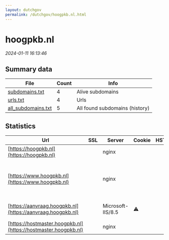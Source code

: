 ```yaml
---
layout: dutchgov
permalink: /dutchgov/hoogpkb.nl.html
---
```



# hoogpkb.nl
*2024-01-11 16:13:46*
## Summary data


| File       | Count | Info |
|------------|-------|------|
|[subdomains.txt](/data/hoogpkb.nl/subdomains.txt)|4|Alive subdomains|
|[urls.txt](/data/hoogpkb.nl/urls.txt)|4|Urls|
|[all_subdomains.txt](/data/hoogpkb.nl/all_subdomains.txt)|5|All found subdomains (history)|


## Statistics


| Url | SSL | Server | Cookie | HSTS | CSP | XFO | XXP | RP | Tech |Title |
|------------|-------|------|------|------|------|------|------|------|------|------|
|[https://hoogpkb.nl](https://hoogpkb.nl)| |nginx| | | | | | :white_check_mark: |MySQL Nginx PHP WordPress||
|[https://www.hoogpkb.nl](https://www.hoogpkb.nl)| |nginx| | | | | | :white_check_mark: |MySQL Nginx PHP WordPress:4.5.3 Yoast SEO:3.4 ZURB Foundation|HPKB - Hoog pers...|
|[https://aanvraag.hoogpkb.nl](https://aanvraag.hoogpkb.nl)| |Microsoft-IIS/8.5|:warning: | | | :white_check_mark: | | :white_check_mark: |IIS:8.5 Microsoft ASP.NET Windows Server|HoogPKB - Aanvra...|
|[https://hostmaster.hoogpkb.nl](https://hostmaster.hoogpkb.nl)| |nginx| | | | | | :white_check_mark: |Nginx||